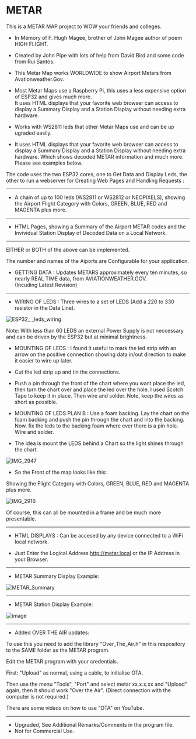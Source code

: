 # METAR
This is a METAR MAP project to WOW your friends and colleges.

+ In Memory of F. Hugh Magee, brother of John Magee author of poem HIGH FLIGHT.
+ Created by John Pipe with lots of help from David Bird and some code from Rui Santos.

+ This Metar Map works WORLDWIDE to show Airport Metars from Avationweather.Gov.

+ Most Metar Maps use a Raspberry Pi, this uses a less expensive option of ESP32 and gives much more.  
It uses HTML displays that your favorite web browser can access to display a Summary Display and a Station Display without needing extra hardware.
  
+ Works with WS2811 leds that other Metar Maps use and can be up ugraded easily.

+ It uses HTML displays that your favorite web browser can access to display a Summary Display and a Station Display without needing extra hardware.
Which shows decoded METAR information and much more. Please see examples below.

The code uses the two ESP32 cores, one to Get Data and Display Leds, the other to run a webserver for Creating Web Pages and Handling Requests :

---

+ A chain of up to 100 leds (WS2811 or WS2812 or NEOPIXELS), showing the Airport Flight Category with Colors, GREEN, BLUE, RED and MAGENTA plus more.

---

+ HTML Pages, showing a Summary of the Airport METAR codes and the Invividual Station Display of Decoded Data on a Local Network.

---

EITHER or BOTH of the above can be implemented.

The number and names of the Aiports are Configurable for your application.

+ GETTING DATA : Updates METARS approximately every ten minutes, so nearly REAL TIME data, from AVIATIONWEATHER.GOV.      
  (Incuding Latest Revision)
---

+ WIRING OF LEDS : Three wires to  a set of LEDS (Add a 220 to 330 resistor in the Data Line).


![ESP32_ _leds_wiring](https://user-images.githubusercontent.com/24758833/197342655-f6e17e1f-f41f-4e63-b6c1-63a42799240c.png)

Note: With less than 60 LEDS an external Power Supply is not neccessary and can be driven by the ESP32 but at minimal brightness.


+ MOUNTING OF LEDS : I found it useful to mark the led strip with an arrow on the positive connection showing data in/out direction to make it easier to wire up later.
+ Cut the led strip up and tin the connections.
+ Push a pin through the front of the chart where you want place the led, then turn the chart over and place the led over the hole.  I used Scotch Tape to keep it in place.  Then wire and solder.  Note, keep the wires as short as possible.
+ MOUNTING OF LEDS PLAN B : Use a foam backing. Lay the chart on the foam backing and push the pin through the chart and into the backing.  Now, fix the leds to the backing foam where ever there is a pin hole.  Wire and solder.

+ The idea is mount the LEDS behind a Chart so the light shines through the chart.

![IMG_2947](https://user-images.githubusercontent.com/24758833/157293897-e3d9f13f-debc-4f80-a27e-ef0c16ccbe5c.JPG)


+ So the Front of the map looks like this:

 Showing the Flight Category with Colors, GREEN, BLUE, RED and MAGENTA plus more.

![IMG_2916](https://user-images.githubusercontent.com/24758833/157294109-c94372d3-fa67-4a66-8e46-7be0fdde13f8.JPG)

Of course, this can all be mounted in a frame and be much more presentable.

---

+ HTML DISPLAYS : Can be accesed by any device connected to a WiFi local network.

+ Just Enter the Logical Address http://metar.local or the IP Address in your Browser.

---

+ METAR Summary Display Example:

![METAR_Summary](https://user-images.githubusercontent.com/24758833/197342754-2bac1db7-003e-47b2-8072-c6f3a0c6f7f8.png)

---

+ METAR Station Display Example:

![image](https://user-images.githubusercontent.com/24758833/183297159-c19801f8-f4aa-4bc4-815a-bca285adbfa8.png)

---

+ Added OVER THE AIR updates:

To use this you need to add the library "Over_The_Air.h" in this respository to the SAME folder as the METAR program.

Edit the METAR program with your credentials.

First: "Upload" as normal, using a cable, to initialise OTA.

Then use the menu  "Tools", "Port" and select  metar xx.x.x.xx and "Upload" again, then it should work "Over the Air".  (Direct connection with the computer is not required.)

There are some videos on how to use "OTA" on YouTube.

---

+ Upgraded, See Additional Remarks/Comments in the program file.
+ Not for Commercial Use.
